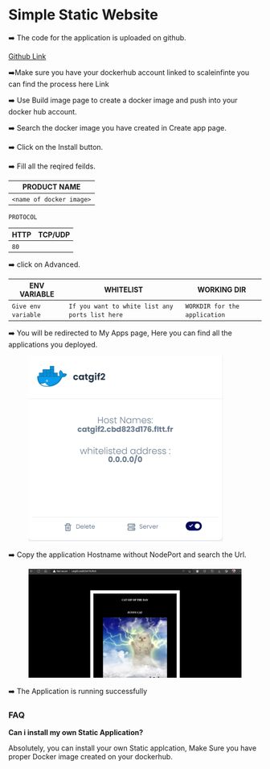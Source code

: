 # Simple Static Website

➡️ The code for the application is uploaded on github.

[Github Link](https://github.com/younesfakallah/catgifFront)

➡️Make sure you have your dockerhub account linked to scaleinfinte you can find the process here Link

➡️ Use Build image page to create a docker image and push into your docker hub account.

➡️ Search the docker image you have created in Create app page.

➡️ Click on the Install button.

➡️ Fill all the reqired feilds.

| PRODUCT NAME             |
| ------------------------ |
| `<name of docker image>` |

`PROTOCOL`

| HTTP | TCP/UDP |
| ---- | ------- |
| `80` |         |

➡️ click on Advanced.

| ENV VARIABLE        | WHITELIST                                       | WORKING DIR                   |
| ------------------- | ----------------------------------------------- | ----------------------------- |
| `Give env variable` | `If you want to white list any ports list here` | `WORKDIR for the application` |

➡️ You will be redirected to My Apps page, Here you can find all the applications you deployed.



<figure><img src="../../../.gitbook/assets/my-apps (2).png" alt=""><figcaption></figcaption></figure>

➡️ Copy the application Hostname without NodePort and search the Url.



<figure><img src="../../../.gitbook/assets/app_running.png" alt=""><figcaption></figcaption></figure>

➡️ The Application is running successfully

### FAQ

**Can i install my own Static Application?**

Absolutely, you can install your own Static applcation, Make Sure you have proper Docker image created on your dockerhub.
